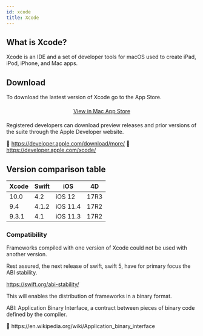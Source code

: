 ```yaml
---
id: xcode
title: Xcode
---
```


## What is Xcode?

Xcode is an IDE and a set of developer tools for macOS used to create iPad, iPod, iPhone, and Mac apps.

## Download

To download the lastest version of Xcode go to the App Store.

<div style="text-align: center; margin-top: 20px; margin-bottom: 20px">
  <p>
    

<a class="button" href="macappstore://itunes.apple.com/app/id497799835?mt=12">View in Mac App Store </a>

  </p>
</div>

Registered developers can download preview releases and prior versions of the suite through the Apple Developer website.

🔗 https://developer.apple.com/download/more/ 🔗 https://developer.apple.com/xcode/

## Version comparison table

| Xcode | Swift | iOS      | 4D   |
| ----- | ----- | -------- | ---- |
| 10.0  | 4.2   | iOS 12   | 17R3 |
| 9.4   | 4.1.2 | iOS 11.4 | 17R2 |
| 9.3.1 | 4.1   | iOS 11.3 | 17R2 |

### Compatibility

Frameworks compiled with one version of Xcode could not be used with another version.

Rest assured, the next release of swift, swift 5, have for primary focus the ABI stability.

https://swift.org/abi-stability/

This will enables the distribution of frameworks in a binary format.

<div class="tips">
  <p>
    ABI: Application Binary Interface, a contract between pieces of binary code defined by the compiler.
  </p>
  
  <p>
    🔗 https://en.wikipedia.org/wiki/Application_binary_interface
  </p>
</div>